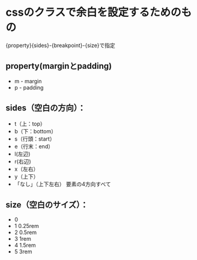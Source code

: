 # cssのクラスで余白を設定するためのもの

{property}{sides}-{breakpoint}-{size}で指定

## property(marginとpadding)
- m - margin 
- p - padding 

## sides（空白の方向）：

- t（上：top）
- b（下：bottom） 
- s（行頭：start）
- e（行末：end）
- l(左辺)
- r(右辺)
- x（左右）
- y（上下）
- 「なし」（上下左右）  要素の4方向すべて

## size（空白のサイズ）：

- 0 
- 1 0.25rem
- 2 0.5rem
- 3 1rem
- 4 1.5rem
- 5 3rem
